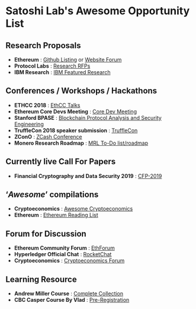 # Satoshi Lab's Awesome Opportunity List

## Research Proposals
* **Ethereum** : [Github Listing](https://github.com/ethereum/research/wiki/Problems) or [Website Forum](https://ethresear.ch/)
* **Protocol Labs** : [Research RFPs](https://github.com/protocol/research-RFPs)
* **IBM Research** : [IBM Featured Research](https://www.research.ibm.com/blockchain/#featured-blockchain-research)

## Conferences / Workshops / Hackathons
* **ETHCC 2018** : [EthCC Talks](https://docs.google.com/spreadsheets/d/1t3CdiKlTiozbFkFwBVbNQ1Qc9s9ipDSRJPwGsHd0Yvw/edit)
* **Ethereum Core Devs Meeting** : [Core Dev Meeting](https://www.youtube.com/playlist?list=PLaM7G4Llrb7zfMXCZVEXEABT8OSnd4-7w)
* **Stanford BPASE** : [Blockchain Protocol Analysis and Security Engineering](https://cyber.stanford.edu/bpase18)
* **TruffleCon 2018 speaker submission** : [TruffleCon](https://docs.google.com/forms/d/e/1FAIpQLSfhpAxj_TLN9qDEQeHs3LNRwQGiep7naUOBvw9g-m_d80Eqxw/viewform)
* **ZConO** : [ZCash Conference](https://www.youtube.com/playlist?list=PL40dyJ0UYTLK507afWUMgzUYeh-i4qQWS&app=desktop)
* **Monero Research Roadmap** : [MRL To-Do list/roadmap](https://github.com/monero-project/research-lab/issues/29)

## Currently live Call For Papers
* **Financial Cryptography and Data Security 2019** : [CFP-2019](http://fc19.ifca.ai/cfp.html)

## ‘*Awesome*’ compilations
* **Cryptoeconomics** : [Awesome Cryptoeconomics](https://github.com/jpantunes/awesome-cryptoeconomics#consensus-protocols)
* **Ethereum** : [Ethereum Reading List](https://github.com/Scanate/EthList)

## Forum for Discussion
* **Ethereum Community Forum** : [EthForum](http://forum.ethereum.org/)
* **Hyperledger Official Chat** : [RocketChat](https://chat.hyperledger.org/)
* **Cryptoeconomics** : [Cryptoeconomics Forum](https://forum.cryptoeconomics.study/)

## Learning Resource
* **Andrew Miller Course** : [Complete Collection](http://soc1024.ece.illinois.edu/)
* **CBC Casper Course By Vlad** : [Pre-Registration](https://blockchainedu1.typeform.com/to/oy6ai0)
